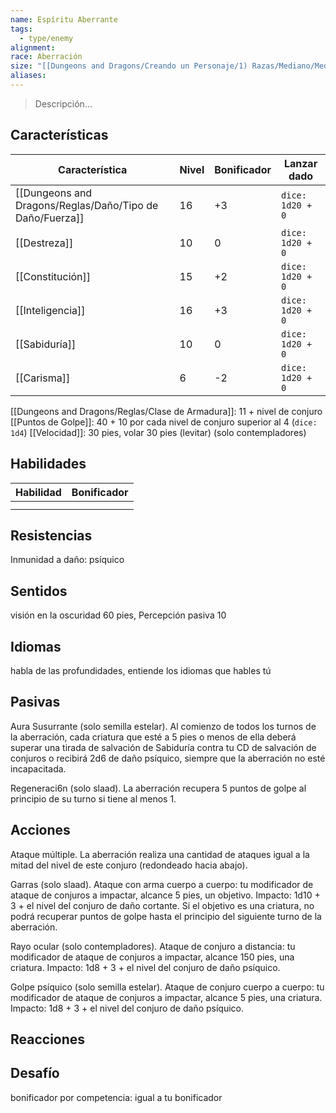 ```yaml
---
name: Espíritu Aberrante
tags:
  - type/enemy
alignment: 
race: Aberración
size: "[[Dungeons and Dragons/Creando un Personaje/1) Razas/Mediano/Mediano]]"
aliases: 
---
```

> Descripción...
## Características
| Característica   | Nivel | Bonificador | Lanzar dado |
| ---------------- | ----- | ----------- | ----------- |
| [[Dungeons and Dragons/Reglas/Daño/Tipo de Daño/Fuerza]]       | 16     | +3           | `dice: 1d20 + 0` |
| [[Destreza]]     | 10     | 0           | `dice: 1d20 + 0`            |
| [[Constitución]] | 15     | +2           | `dice: 1d20 + 0`            |
| [[Inteligencia]] | 16     | +3           | `dice: 1d20 + 0`            |
| [[Sabiduría]]    | 10     | 0           | `dice: 1d20 + 0`            |
| [[Carisma]]      | 6     | -2           | `dice: 1d20 + 0`            |

[[Dungeons and Dragons/Reglas/Clase de Armadura]]: 11 + nivel de conjuro
[[Puntos de Golpe]]: 40 + 10 por cada nivel de conjuro superior al 4 (`dice: 1d4`)
[[Velocidad]]: 30 pies, volar 30 pies (levitar) (solo contempladores)
## Habilidades
| Habilidad | Bonificador |
| --------- | ----------- |
|           |             |
|           |             |
## Resistencias
Inmunidad a daño: psíquico
## Sentidos
visión en la oscuridad 60 pies, Percepción pasiva 10
## Idiomas
habla de las profundidades, entiende los idiomas que hables tú
## Pasivas

Aura Susurrante (solo semilla estelar). Al comienzo de todos los turnos de la aberración, cada criatura que esté a 5 pies o menos de ella deberá superar una tirada de salvación de Sabiduría contra tu CD de salvación de conjuros o recibirá 2d6 de daño psíquico, siempre que la aberración no esté incapacitada.

Regeneraci6n (solo slaad). La aberración recupera 5 puntos de golpe al principio de su turno si tiene al menos 1.
## Acciones

Ataque múltiple. La aberración realiza una cantidad de ataques igual a la mitad del nivel de este
conjuro (redondeado hacia abajo).

Garras (solo slaad). Ataque con arma cuerpo a cuerpo: tu modificador de ataque de conjuros a
impactar, alcance 5 pies, un objetivo. Impacto: 1d10 + 3 + el nivel del conjuro de daño cortante. Si el objetivo es una criatura, no podrá recuperar puntos de golpe hasta el principio del siguiente turno de la aberración.

Rayo ocular (solo contempladores). Ataque de conjuro a distancia: tu modificador de ataque de
conjuros a impactar, alcance 150 pies, una criatura. Impacto: 1d8 + 3 + el nivel del conjuro de daño
psíquico.

Golpe psíquico (solo semilla estelar). Ataque de conjuro cuerpo a cuerpo: tu modificador de ataque
de conjuros a impactar, alcance 5 pies, una criatura. Impacto: 1d8 + 3 + el nivel del conjuro de daño psíquico.
## Reacciones

## Desafío
bonificador por competencia: igual a tu bonificador